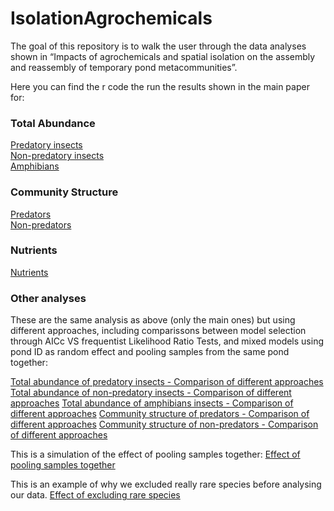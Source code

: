 # IsolationAgrochemicals

The goal of this repository is to walk the user through the data analyses shown in “Impacts of agrochemicals and spatial isolation on the assembly and reassembly of temporary pond metacommunities”.

Here you can find the r code the run the results shown in the main paper for:

### Total Abundance
[Predatory insects](https://github.com/RodolfoPelinson/IsolationAgrochemicals/blob/master/Abundance_Analyses/Abundance_Analyses_Predators.md)  
[Non-predatory insects](https://github.com/RodolfoPelinson/IsolationAgrochemicals/blob/master/Abundance_Analyses/Abundance_Analyses_Herb_Det_Insects.md)  
[Amphibians](https://github.com/RodolfoPelinson/IsolationAgrochemicals/blob/master/Abundance_Analyses/Abundance_Analyses_Amphibians.md)  

### Community Structure
[Predators](https://github.com/RodolfoPelinson/IsolationAgrochemicals/blob/master/Community%20Structure/Community_Structure_Predatory_Insects.md)  
[Non-predators](https://github.com/RodolfoPelinson/IsolationAgrochemicals/blob/master/Community%20Structure/Community_Structure_Herbivore_Detritivores.md)  

### Nutrients
[Nutrients](https://github.com/RodolfoPelinson/IsolationAgrochemicals/blob/master/Nutrients/Nutrients.md)


### Other analyses

These are the same analysis as above (only the main ones) but using different approaches, including comparissons between model selection through AICc VS frequentist Likelihood Ratio Tests, and mixed models using pond ID as random effect and pooling samples from the same pond together:

[Total abundance of predatory insects - Comparison of different approaches](https://github.com/RodolfoPelinson/IsolationAgrochemicals/blob/master/Response%20to%20reviewers/Abundance_Analyses_Predators_approach_comparison.md)
[Total abundance of non-predatory insects - Comparison of different approaches](https://github.com/RodolfoPelinson/IsolationAgrochemicals/blob/master/Response%20to%20reviewers/Abundance_Analyses_Herb_Det_approach_comparison.md)
[Total abundance of amphibians insects - Comparison of different approaches](https://github.com/RodolfoPelinson/IsolationAgrochemicals/blob/master/Response%20to%20reviewers/Abundance_Analyses_Amphibians_approach_comparison.md)
[Community structure of predators - Comparison of different approaches](https://github.com/RodolfoPelinson/IsolationAgrochemicals/blob/master/Response%20to%20reviewers/Community_Structure_Predators_approach_comparison.md)
[Community structure of non-predators - Comparison of different approaches](https://github.com/RodolfoPelinson/IsolationAgrochemicals/blob/master/Response%20to%20reviewers/Community_Structure_Herbivore_Detritivores_approach_comparison.md)

This is a simulation of the effect of pooling samples together:
[Effect of pooling samples together](https://github.com/RodolfoPelinson/IsolationAgrochemicals/blob/master/Response%20to%20reviewers/Effect_of_pooling_samples_together.md)

This is an example of why we excluded really rare species before analysing our data.
[Effect of excluding rare species](https://github.com/RodolfoPelinson/IsolationAgrochemicals/blob/master/Response%20to%20reviewers/Effects_of_excluding_really_rare_species.md)
